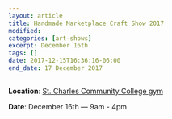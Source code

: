 ```yaml
---
layout: article
title: Handmade Marketplace Craft Show 2017
modified:
categories: [art-shows]
excerpt: December 16th
tags: []
date: 2017-12-15T16:36:16-06:00
end_date: 17 December 2017
---
```


**Location**: [St. Charles Community College gym](https://goo.gl/maps/xTgmHMiJPUv)

**Date**: December 16th — 9am - 4pm
